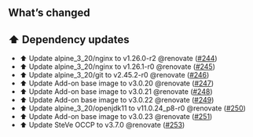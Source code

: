 ## What’s changed

## ⬆️ Dependency updates

- ⬆️ Update alpine_3_20/nginx to v1.26.0-r2 @renovate ([#244](https://github.com/erik73/addon-steve/pull/244))
- ⬆️ Update alpine_3_20/nginx to v1.26.1-r0 @renovate ([#245](https://github.com/erik73/addon-steve/pull/245))
- ⬆️ Update alpine_3_20/git to v2.45.2-r0 @renovate ([#246](https://github.com/erik73/addon-steve/pull/246))
- ⬆️ Update Add-on base image to v3.0.20 @renovate ([#247](https://github.com/erik73/addon-steve/pull/247))
- ⬆️ Update Add-on base image to v3.0.21 @renovate ([#248](https://github.com/erik73/addon-steve/pull/248))
- ⬆️ Update Add-on base image to v3.0.22 @renovate ([#249](https://github.com/erik73/addon-steve/pull/249))
- ⬆️ Update alpine_3_20/openjdk11 to v11.0.24_p8-r0 @renovate ([#250](https://github.com/erik73/addon-steve/pull/250))
- ⬆️ Update Add-on base image to v3.0.23 @renovate ([#251](https://github.com/erik73/addon-steve/pull/251))
- ⬆️ Update SteVe OCCP to v3.7.0 @renovate ([#253](https://github.com/erik73/addon-steve/pull/253))

